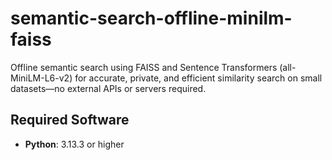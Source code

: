 # semantic-search-offline-minilm-faiss
Offline semantic search using FAISS and Sentence Transformers (all-MiniLM-L6-v2) for accurate, private, and efficient similarity search on small datasets—no external APIs or servers required.

## Required Software

- **Python**: 3.13.3 or higher
